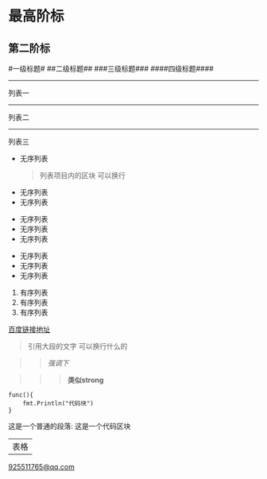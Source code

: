 最高阶标
======

第二阶标
------

#一级标题#
##二级标题##
###三级标题###
####四级标题####

***
列表一
***
列表二
***
列表三

*	无序列表
	>列表项目内的区块
	可以换行
*	无序列表
*	无序列表

+	无序列表
+	无序列表
+	无序列表

-	无序列表
-	无序列表
-	无序列表

1.	有序列表
2.	有序列表
3.	有序列表

[百度链接地址](http://www.baidu.com)

>引用大段的文字
可以换行什么的

>>*强调下*

>>>**类似strong**

```
func(){
	fmt.Println("代码块")
}
```
这是一个普通的段落:
	这是一个代码区块
	

<table>
	<tr>
		<td>表格</td>
	</tr>
</table>

<925511765@qq.com>